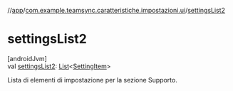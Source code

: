 //[app](../../index.md)/[com.example.teamsync.caratteristiche.impostazioni.ui](index.md)/[settingsList2](settings-list2.md)

# settingsList2

[androidJvm]\
val [settingsList2](settings-list2.md): [List](https://kotlinlang.org/api/latest/jvm/stdlib/kotlin.collections/-list/index.html)&lt;[SettingItem](-setting-item/index.md)&gt;

Lista di elementi di impostazione per la sezione Supporto.
